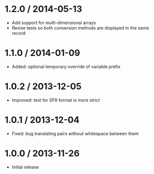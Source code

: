 1.2.0 / 2014-05-13
==================
- Add support for multi-dimensional arrays
- Revise tests so both conversion methods are displayed in the same record

1.1.0 / 2014-01-09
==================
- Added: optional temporary override of variable prefix

1.0.2 / 2013-12-05
==================
- Improved: test for SFR format is more strict

1.0.1 / 2013-12-04
==================
- Fixed: bug translating pairs without whitespace between them

1.0.0 / 2013-11-26
==================
- Initial release